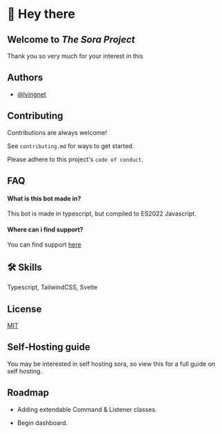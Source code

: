 # 👋 Hey there
## Welcome to *The Sora Project*
Thank you so very much for your interest in this


## Authors

- [@lyingnet](https://www.github.com/lyingnet)


## Contributing

Contributions are always welcome!

See `contributing.md` for ways to get started.

Please adhere to this project's `code of conduct`.


## FAQ

#### What is this bot made in?

This bot is made in typescript, but compiled to ES2022 Javascript.

#### Where can i find support?

You can find support [here](https://discord.gg/)


## 🛠 Skills
Typescript, TailwindCSS, Svelte


## License

[MIT](https://choosealicense.com/licenses/mit/)


## Self-Hosting guide

You may be interested in self hosting sora, so view this for a full guide on self hosting.
## Roadmap

- Adding extendable Command & Listener classes. 

- Begin dashboard.

